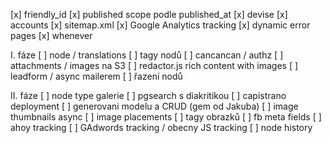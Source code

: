 [x] friendly_id
[x] published scope podle published_at
[x] devise
[x] accounts
[x] sitemap.xml
[x] Google Analytics tracking
[x] dynamic error pages
[x] whenever

I. fáze
[ ] node / translations
[ ] tagy nodů
[ ] cancancan / authz
[ ] attachments / images na S3
[ ] redactor.js rich content with images
[ ] leadform / async mailerem
[ ] řazení nodů

II. fáze
[ ] node type galerie
[ ] pgsearch s diakritikou
[ ] capistrano deployment
[ ] generovani modelu a CRUD (gem od Jakuba)
[ ] image thumbnails async
[ ] image placements
[ ] tagy obrazků
[ ] fb meta fields
[ ] ahoy tracking
[ ] GAdwords tracking / obecny JS tracking
[ ] node history
